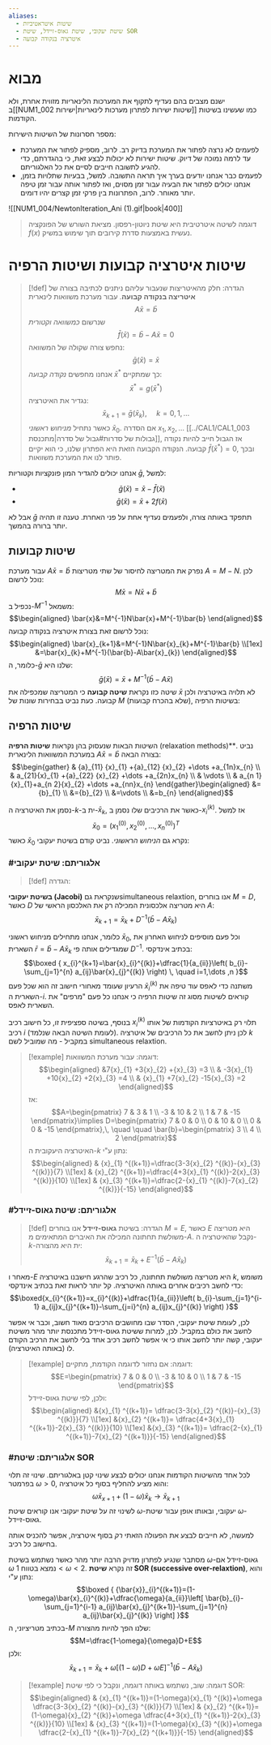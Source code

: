 ```yaml
---
aliases:
  - שיטות איטראטיביות
  - שיטת יעקובי, שיטת גאוס-זיידל, שיטת SOR
  - איטרציה בנקודה קבועה
---
```


# מבוא
ישנם מצבים בהם נעדיף לתקוף את המערכות הלינאריות מזווית אחרת, ולא ב[[NUM1_002 שיטות ישירות לפתרון מערכות לינאריות|ישירות]] כמו שעשינו בשיטות הקודמות.

מספר חסרונות של השיטות הישירות:

- לפעמים לא נרצה לפתור את המערכת בדיוק רב. לרוב, מספיק לפתור את המערכת עד לרמה נמוכה של דיוק. שיטות ישירות לא יכולות לבצע זאת, כי בהגדרתם, כדי להגיע לתשובה חייבים לסיים את כל האלגוריתם.
- לפעמים כבר אנחנו יודעים בערך איך תראה התשובה. למשל, בבעיות שתלויות בזמן, אנחנו יכולים לפתור את הבעיה עבור זמן מסוים, ואז לפתור אותה עבור זמן טיפה יותר מאוחר. לרוב, הפתרונות בין פרקי זמן קצרים יהיו דומים.

![[NUM1_004/NewtonIteration_Ani (1).gif|book|400]]
> דוגמה לשיטה איטרטיבית היא שיטת ניוטון-רפסון. מציאת השורש של הפונקציה $f(x)$ נעשית באמצעות סדרת קירובים תוך שימוש במשיק.


# שיטות איטרציה קבועות ושיטות הרפיה

>[!def] הגדרה: 
חלק מהאיטריצות שנעבור עליהם ניתנים לכתיבה בצורה של **איטריצה בנקודה קבועה**. עבור מערכת משוואות לינארית
$$A\bar{x}=\bar{b}$$
שנרשום *כמשוואה וקטורית*
$$\bar{f}(\bar{x})=\bar{b}-A\bar{x}=0$$
נחפש צורה שקולה של המשוואה:
$$\bar{g}(\bar{x})=\bar{x}$$
אנחנו מחפשים *נקודה קבועה* $\bar{x}^{*}$ כך שמתקיים:
$$\bar{x}^{*}=g(\bar{x}^{*})$$
נגדיר את האיטרציה:
$$\bar{x}_{k+1}=\bar{g}(\bar{x}_{k}),\, \quad k=0,1,\dots $$
כאשר נתחיל *מניחוש ראשוני* $\bar{x}_{0}$. אם הסדרה ${x}_{1},{x}_{2},\dots$ [[../CAL1/CAL1_003 גבולות של סדרות#גבול של סדרה|מתכנסת]], אז הגבול חייב להיות נקודה קבועה. הנקודה הקבועה הזאת היא הפתרון שלנו, כי הוא יקיים $\bar{f}(\bar{x}^{*})=0$, ובכך פותר לנו את המערכת משוואות.

אנחנו יכולים להגדיר המון פונקציות וקטוריות $\bar{g}$, למשל:
- $$\bar{g}(\bar{x})=\bar{x}-\bar{f}(\bar{x})$$
- $$\bar{g}(\bar{x})=\bar{x}+2f(\bar{x})$$

אבל לא $\bar{g}$ תתפקד באותה צורה, ולפעמים נעדיף אחת על פני האחרת. טענה זו תהיה יותר ברורה בהמשך.

## שיטות קבועות
עבור מערכת $A\bar{x}=\bar{b}$ נפרק את המטריצה לחיסור של שתי מטריצות $A=M-N$. לכן נוכל לרשום:
$$M\bar{x}=N\bar{x}+\bar{b}$$
נכפיל ב-$M^{-1}$ משמאל:
$$\begin{aligned}
\bar{x}&=M^{-1}N\bar{x}+M^{-1}\bar{b}
\end{aligned}$$
נוכל לרשום זאת בצורת איטרציה בנקודה קבועה:
$$\begin{aligned}
\bar{x}_{k+1}&=M^{-1}N\bar{x}_{k}+M^{-1}\bar{b} \\[1ex]
&=\bar{x}_{k}+M^{-1}(\bar{b}-A\bar{x}_{k})
\end{aligned}$$
כלומר, ה-$\bar{g}$ שלנו היא:
$$\bar{g}(\bar{x})=\bar{x}+M^{-1}(\bar{b}-A\bar{x})$$
שיטה כזו נקראת **שיטה קבועה** כי המטריצה שמכפילה את $\bar{x}$ לא תלויה באיטרציה ולכן קבועה. כעת נביט בבחירות שונות של $M$ (שלא בהכרח קבועות), בשיטות הרפיה:

## שיטות הרפיה
השיטות הבאות שנעסוק בהן נקראות **שיטות הרפיה** (relaxation methods)**. נביט במערכת המשוואות הלינארית $A\bar{x}=\bar{b}$ בצורה הבאה:
$$\begin{gather}
 & {a}_{11} {x}_{1} +{a}_{12} {x}_{2}  +\dots +a_{1n}x_{n}   \\
 & a_{21}{x}_{1} +{a}_{22} {x}_{2}  +\dots +a_{2n}x_{n}  \\
 &   \vdots  \\
 & a_{n 1}{x}_{1}+a_{n 2}{x}_{2}   +\dots +a_{nn}x_{n}
\end{gather}\begin{aligned}
&={b}_{1}  \\
&={b}_{2}  \\
&=\vdots  \\
&=b_{n}
\end{aligned}$$

נסמן את האיטרציה ה-$k$-ית ב-$\bar{x}_{k}$, כאשר את הרכיבים שלו נסמן ב-$x_{i}^{(k)}$. אז למשל
$$\bar{x}_{0}=({x}_{1} ^{(0)},{x}_{2} ^{(0)},\dots ,x_{n}^{(0)})^{T}$$
כאשר $\bar{x}_{0}$ נקרא גם *הניחוש הראשוני*. נביט קודם בשיטת יעקובי:

### #אלגוריתם: שיטת יעקובי
>[!def] הגדרה: 
 >
**בשיטת יעקובי (Jacobi)** שנקראת גםsimultaneous relaxtion, אנו בוחרים $M=D$, כאשר $D$ היא מטריצה אלכסונית המכילה רק את האלכסון הראשי של $A$:
$$\bar{x}_{k+1}=\bar{x}_{k}+D^{-1}(\bar{b}-A\bar{x}_{k})$$

כלומר, אנחנו מתחילים מניחוש ראשוני $\bar{x}_{0}$, וכל פעם מוסיפים לניחוש האחרון את השארית $\bar{r}=\bar{b}-A\bar{x}_{k}$ שמגדילים אותה פי $D^{-1}$. בכתיב אינדקסי:
$$\boxed {
x_{i}^{k+1}=\bar{x}_{i}^{(k)}+\dfrac{1}{a_{ii}}\left( b_{i}-\sum_{j=1}^{n} a_{ij}\bar{x}_{j}^{(k)} \right) \, \quad i=1,\dots ,n
 }$$
הרעיון שעומד מאחורי חישוב זה הוא שכל פעם $\bar{x}_{i}^{(k)}$ משתנה כדי לאפס עוד טיפה את השארית ה-$i$. קוראים לשיטות מסוג זה שיטות הרפיה כי אנחנו כל פעם "מרפים" את השארית לאפס.

בנוסף, בשיטה ספציפית זו, כל חישוב רכיב $x_{i}^{(k)}$ תלוי רק באיטרציות הקודמות של אותו רכיב $i$ (לעומת השיטה הבאה שנלמד). לכן ניתן לחשב את כל הרכיבים של איטרציה $k$ במקביל - מה שמוביל לשם simultaneous relaxtion.

>[!example] דוגמה: 
 >עבור מערכת המשוואות:
 >$$\begin{aligned}
&7{x}_{1} +3{x}_{2} +{x}_{3} =3 \\
 & -3{x}_{1} +10{x}_{2} +2{x}_{3} =4 \\
 & {x}_{1} +7{x}_{2} -15{x}_{3} =2
\end{aligned}$$
>אז:
>$$A=\begin{pmatrix}
7 & 3 & 1 \\
-3 & 10 & 2 \\
1 & 7 & -15
\end{pmatrix}\implies D=\begin{pmatrix}
7 & 0 & 0 \\
0 & 10 & 0 \\
0 & 0 & -15
\end{pmatrix},\, \quad \quad \bar{b}=\begin{pmatrix}
3 \\
4 \\
2
\end{pmatrix}$$
האיטרציה היעקובית ה-$k$ נתון ע"י:
>$$\begin{aligned}
 & {x}_{1} ^{(k+1)}=\dfrac{3-3{x}_{2} ^{(k)}-{x}_{3} ^{(k)}}{7} \\[1ex]
 & {x}_{2} ^{(k+1)}=\dfrac{4+3{x}_{1} ^{(k)}-2{x}_{3} ^{(k)}}{10} \\[1ex]
 & {x}_{3} ^{(k+1)}=\dfrac{2-{x}_{1} ^{(k)}-7{x}_{2} ^{(k)}}{-15}
\end{aligned}$$


### #אלגוריתם: שיטת גאוס-זיידל

>[!def] הגדרה: 
בשיטת **גאוס-זיידל** אנו בוחרים $M=E$, כאשר $E$ היא מטריצה משולשת תחתונה המכילה את האיברים המתאימים מ-$A$. נקבל שהאיטרציה ה-$k$-ית היא מהצורה:
$$\bar{x}_{k+1}=\bar{x}_{k}+E^{-1}(\bar{b}-A\bar{x}_{k})$$


מאחר ו-$E$ היא מטריצה משולשת תחתונה, כל רכיב שהרגע חישבנו באיטרציה $k$, משומש כדי לחשב רכיבים אחרים באותה האיטרציה. קל יותר לראות זאת בכתיב אינדקסי:
$$\boxed{x_{i}^{(k+1)}=x_{i}^{(k)}+\dfrac{1}{a_{ii}}\left( b_{i}-\sum_{j=1}^{i-1} a_{ij}x_{j}^{(k+1)}-\sum_{j=i}^{n} a_{ij}x_{j}^{(k)} \right) }$$

לכן, לעומת שיטת יעקובי, הסדר שבו מחושבים הרכיבים מאוד חשוב, וכבר אי אפשר לחשב את כולם במקביל. לכן, למרות ששיטת גאוס-זיידל מתכנסת יותר מהר משיטת יעקובי, קשה יותר לחשב אותו כי אי אפשר לחשב רכיב אחד בלי לחשב את הרכיב הקודם לו (באותה האיטרציה).

>[!example] דוגמה: 
 >אם נחזור לדוגמה הקודמת, מתקיים:
 >$$E=\begin{pmatrix}
7 & 0 & 0 \\
-3 & 10 & 0 \\
1 & 7 & -15
\end{pmatrix}$$
ולכן, לפי שיטת גאוס-זיידל:
>$$\begin{aligned}
&{x}_{1} ^{(k+1)}= \dfrac{3-3{x}_{2} ^{(k)}-{x}_{3} ^{(k)}}{7} \\[1ex]
&{x}_{2} ^{(k+1)}= \dfrac{4+3{x}_{1} ^{(k+1)}-2{x}_{3} ^{(k)}}{10} \\[1ex]
&{x}_{3} ^{(k+1)}= \dfrac{2-{x}_{1} ^{(k+1)}-7{x}_{2} ^{(k+1)}}{-15}
\end{aligned}$$

### #אלגוריתם: שיטת SOR
לכל אחד מהשיטות הקודמות אנחנו יכולים לבצע שינוי קטן באלגוריתם. שינוי זה תלוי בפרמטר $\omega>0$, והוא מציע להחליף בסוף כל איטרציה:
$$\omega \bar{x}_{x+1}+(1-\omega)\bar{x}_{k}\to \bar{x}_{k+1}$$
לשינוי זה על שיטת יעקובי אנו קוראים שיטת $\omega$-יעקובי, ובאותו אופן עבור שיטת $\omega$-גאוס-זיידל.

למעשה, לא חייבים לבצע את הפעולה הזאתי *רק* בסוף איטרציה, אפשר להכניס אותה בחישוב כל רכיב.

מסתבר שנגיע לפתרון מדויק הרבה יותר מהר כאשר נשתמש בשיטת $\omega$-גאוס-זיידל אם $\omega$ נמצא בטווח $1<\omega<2$. זה נקרא **שיטת SOR (successive over-relaxtion)**, והוא נתון ע"י:
$$\boxed {
{\bar{x}}_{i}^{(k+1)}=(1-\omega)\bar{x}_{i}^{(k)}+\dfrac{\omega}{a_{ii}}\left[ \bar{b}_{i}-\sum_{j=1}^{i-1} a_{ij}\bar{x}_{j}^{(k+1)}-\sum_{j=1}^{n} a_{ij}\bar{x}_{j}^{(k)} \right]
 }$$
בכתיב מטריציוני, ה-$M$ שלנו הפך להיות מהצורה:
$$M=\dfrac{1-\omega}{\omega}D+E$$
ולכן:
$$\bar{x}_{k+1}=\bar{x}_{k}+\omega[(1-\omega)D+\omega E]^{-1}(\bar{b}-A\bar{x}_{k})$$

>[!example] דוגמה: 
 >שוב, נשתמש באותה דוגמה, ונקבל כי לפי שיטת SOR:
 >$$\begin{aligned}
 & {x}_{1} ^{(k+1)}=(1-\omega){x}_{1} ^{(k)}+\omega \dfrac{3-3{x}_{2} ^{(k)}-{x}_{3} ^{(k)}}{7} \\[1ex]
 & {x}_{2} ^{(k+1)}=(1-\omega){x}_{2} ^{(k)}+\omega \dfrac{4+3{x}_{1} ^{(k+1)}-2{x}_{3} ^{(k)}}{10} \\[1ex]
 & {x}_{3} ^{(k+1)}=(1-\omega){x}_{3} ^{(k)}+\omega \dfrac{2-{x}_{1} ^{(k+1)}-7{x}_{2} ^{(k+1)}}{-15}
\end{aligned}$$
